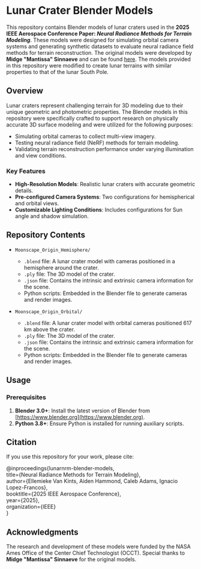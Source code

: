 # Lunar Crater Blender Models  

This repository contains Blender models of lunar craters used in the **2025 IEEE Aerospace Conference Paper: _Neural Radiance Methods for Terrain Modeling_**. These models were designed for simulating orbital camera systems and generating synthetic datasets to evaluate neural radiance field methods for terrain reconstruction. The original models were developed by **Midge "Mantissa" Sinnaeve** and can be found [here](https://blendermarket.com/products/moonscapes). The models provided in this repository were modified to create lunar terrains with similar properties to that of the lunar South Pole. 

## Overview  

Lunar craters represent challenging terrain for 3D modeling due to their unique geometric and photometric properties. The Blender models in this repository were specifically crafted to support research on physically accurate 3D surface modeling and were utilized for the following purposes:  

- Simulating orbital cameras to collect multi-view imagery.  
- Testing neural radiance field (NeRF) methods for terrain modeling.  
- Validating terrain reconstruction performance under varying illumination and view conditions.  

### Key Features  

- **High-Resolution Models**: Realistic lunar craters with accurate geometric details.  
- **Pre-configured Camera Systems**: Two configurations for hemispherical and orbital views.  
- **Customizable Lighting Conditions**: Includes configurations for Sun angle and shadow simulation.

## Repository Contents  

- `Moonscape_Origin_Hemisphere/`  
  - `.blend` file: A lunar crater model with cameras positioned in a hemisphere around the crater.  
  - `.ply` file: The 3D model of the crater.  
  - `.json` file: Contains the intrinsic and extrinsic camera information for the scene.  
  - Python scripts: Embedded in the Blender file to generate cameras and render images.  

- `Moonscape_Origin_Orbital/`  
  - `.blend` file: A lunar crater model with orbital cameras positioned 617 km above the crater.  
  - `.ply` file: The 3D model of the crater.  
  - `.json` file: Contains the intrinsic and extrinsic camera information for the scene.  
  - Python scripts: Embedded in the Blender file to generate cameras and render images.  
 
## Usage  

### Prerequisites  

1. **Blender 3.0+**: Install the latest version of Blender from [https://www.blender.org](https://www.blender.org).  
2. **Python 3.8+**: Ensure Python is installed for running auxiliary scripts.  

## Citation  

If you use this repository for your work, please cite:

@inproceedings{lunarnrm-blender-models,  
  title={Neural Radiance Methods for Terrain Modeling},  
  author={Ellemieke Van Kints, Aiden Hammond, Caleb Adams, Ignacio Lopez-Francos},  
  booktitle={2025 IEEE Aerospace Conference},  
  year={2025},  
  organization={IEEE}  
}   

## Acknowledgments  

The research and development of these models were funded by the NASA Ames Office of the Center Chief Technologist (OCCT). Special thanks to **Midge "Mantissa" Sinnaeve** for the original models.


